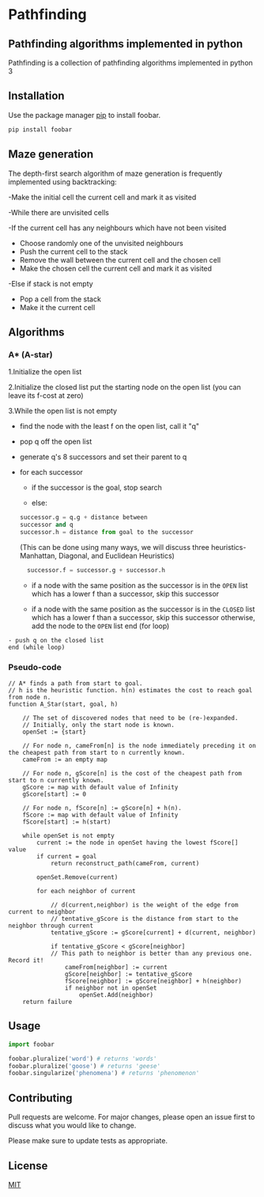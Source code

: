 # Pathfinding
## Pathfinding algorithms implemented in python

Pathfinding is a collection of pathfinding algorithms implemented in python 3

## Installation

Use the package manager [pip](https://pip.pypa.io/en/stable/) to install foobar.

```bash
pip install foobar
```


## Maze generation
The depth-first search algorithm of maze generation is frequently implemented using backtracking:

-Make the initial cell the current cell and mark it as visited

-While there are unvisited cells

-If the current cell has any neighbours which have not been visited
- Choose randomly one of the unvisited neighbours
- Push the current cell to the stack
- Remove the wall between the current cell and the chosen cell
- Make the chosen cell the current cell and mark it as visited

-Else if stack is not empty
- Pop a cell from the stack
- Make it the current cell

## Algorithms

### A* (A-star)
1.Initialize the open list

2.Initialize the closed list
  put the starting node on the open 
  list (you can leave its f-cost at zero)

3.While the open list is not empty

   - find the node with the least f on 
       the open list, call it "q"

   - pop q off the open list
  
   - generate q's 8 successors and set their 
       parent to q
   
   - for each successor

        - if the successor is the goal, stop search
        
        - else:
        ```python
        successor.g = q.g + distance between 
        successor and q
        successor.h = distance from goal to the successor
        ```
        (This can be done using many 
        ways, we will discuss three heuristics- 
        Manhattan, Diagonal, and Euclidean 
        Heuristics)

        ```python
          successor.f = successor.g + successor.h
        ```

        - if a node with the same position as 
            the successor is in the `OPEN` list which has a 
           lower f than a successor, skip this successor

        - if a node with the same position as 
            the successor  is in the `CLOSED` list which has
            a lower f than a successor, skip this successor
            otherwise, add  the node to the `OPEN` list
     end (for loop)
  
    - push q on the closed list
    end (while loop) 

### Pseudo-code
```
// A* finds a path from start to goal.
// h is the heuristic function. h(n) estimates the cost to reach goal from node n.
function A_Star(start, goal, h)

    // The set of discovered nodes that need to be (re-)expanded.
    // Initially, only the start node is known.
    openSet := {start}

    // For node n, cameFrom[n] is the node immediately preceding it on the cheapest path from start to n currently known.
    cameFrom := an empty map

    // For node n, gScore[n] is the cost of the cheapest path from start to n currently known.
    gScore := map with default value of Infinity
    gScore[start] := 0

    // For node n, fScore[n] := gScore[n] + h(n).
    fScore := map with default value of Infinity
    fScore[start] := h(start)

    while openSet is not empty
        current := the node in openSet having the lowest fScore[] value
        if current = goal
            return reconstruct_path(cameFrom, current)

        openSet.Remove(current)

        for each neighbor of current

            // d(current,neighbor) is the weight of the edge from current to neighbor
            // tentative_gScore is the distance from start to the neighbor through current
            tentative_gScore := gScore[current] + d(current, neighbor)

            if tentative_gScore < gScore[neighbor]
            // This path to neighbor is better than any previous one. Record it!
                cameFrom[neighbor] := current
                gScore[neighbor] := tentative_gScore
                fScore[neighbor] := gScore[neighbor] + h(neighbor)
                if neighbor not in openSet
                    openSet.Add(neighbor)
    return failure

```

## Usage

```python
import foobar

foobar.pluralize('word') # returns 'words'
foobar.pluralize('goose') # returns 'geese'
foobar.singularize('phenomena') # returns 'phenomenon'
```

## Contributing
Pull requests are welcome. For major changes, please open an issue first to discuss what you would like to change.

Please make sure to update tests as appropriate.

## License
[MIT](https://choosealicense.com/licenses/mit/)